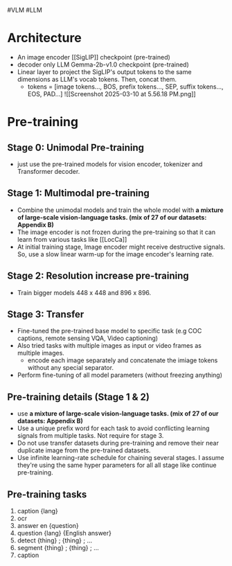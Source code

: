 
#VLM #LLM 

# Architecture

- An image encoder [[SigLIP]] checkpoint (pre-trained)
- decoder only LLM Gemma-2b-v1.0 checkpoint (pre-trained)
- Linear layer to project the SigLIP's output tokens to the same dimensions as LLM's vocab tokens. Then, concat them.
	- tokens = [image tokens..., BOS, prefix tokens..., SEP, suffix tokens..., EOS, PAD...]
![[Screenshot 2025-03-10 at 5.56.18 PM.png]]

# Pre-training

## Stage 0: Unimodal Pre-training

- just use the pre-trained models for vision encoder, tokenizer and Transformer decoder. 

## Stage 1: Multimodal pre-training
- Combine the unimodal models and train the whole model with **a mixture of large-scale vision-language tasks. (mix of 27 of our datasets: Appendix B)** 
- The image encoder is not frozen during the pre-training so that it can learn from various tasks like [[LocCa]]
- At initial training stage, Image encoder might receive destructive signals. So, use a slow linear warm-up for the image encoder's learning rate.

## Stage 2: Resolution increase pre-training
- Train bigger models 448 x 448 and 896 x 896.

## Stage 3: Transfer
- Fine-tuned the pre-trained base model to specific task (e.g COC captions, remote sensing VQA, Video captioning)
- Also tried tasks with multiple images as input or video frames as multiple images. 
	- encode each image separately and concatenate the imiage tokens without any special separator.
- Perform fine-tuning of all model parameters (without freezing anything)

## Pre-training details (Stage 1 & 2)
- use **a mixture of large-scale vision-language tasks. (mix of 27 of our datasets: Appendix B)** 
- Use a unique prefix word for each task to avoid conflicting learning signals from multiple tasks. Not require for stage 3.
- Do not use transfer datasets during pre-training and remove their near duplicate image from the pre-trained datasets.
- Use infinite learning-rate schedule for chaining several stages. I assume they're using the same hyper parameters for all all stage like continue pre-training.

## Pre-training tasks
1. caption {lang}
2. ocr
3. answer en {question}
4. question {lang} {English answer}
5. detect {thing} ; {thing} ; ...
6. segment {thing} ; {thing} ; ...
7. caption <ymin><xmin><ymax><xmax>

